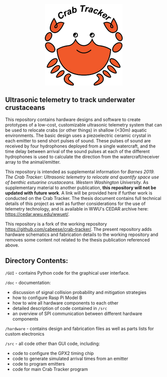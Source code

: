 <p align="center">
<img src="https://github.com/31337H4X0R/crab-tracker/blob/master/doc/PrototypeSetup/graphics/ct-logo.png" alt="drawing" width="250"/>

## Ultrasonic telemetry to track underwater crustaceans
</p>

This repository contains hardware designs and software to create prototypes of a low-cost, customizable ultrasonic telemetry system that can be used to relocate crabs (or other things) in shallow (<30m) aquatic environments. The basic design uses a piezoelectric ceramic crystal in each emitter to send short pulses of sound. These pulses of sound are received by four hydrophones deployed from a single watercraft, and the time delay between arrival of the sound pulses at each of the different hydrophones is used to calculate the direction from the watercraft/receiver array to the animal/emitter.

This repository is intended as supplemental information for *Barnes 2019. The Crab Tracker: Ultrasonic telemetry to relocate and quantify space use of benthic estuarine crustaceans. Western Washington University.* As supplementary material to another publication, **this repository will not be updated with future work**. A link will be provided here if further work is conducted on the Crab Tracker. The thesis document contains full technical details of this project as well as further considerations for the use of telemetry technology, and is available in WWU's CEDAR archive here: https://cedar.wwu.edu/wwuet/.

This repository is a fork of the working repository https://github.com/cabeese/crab-tracker/. The present repository adds hardware schematics and fabrication details to the working repository and removes some content not related to the thesis publication referenced above.

## Directory Contents:
`/GUI` - contains Python code for the graphical user interface.

`/doc` - documentation: 
* discussion of signal collision probability and mitigation strategies
* how to configure Rasp Pi Model B
* how to wire all hardware components to each other
* detailed description of code contained in `/src`
* an overview of SPI communication between different hardware components

`/hardware` - contains design and fabrication files as well as parts lists for custom electronics

`/src` - all code other than GUI code, including:
* code to configure the GPX2 timing chip
* code to generate simulated arrival times from an emitter
* code to program emitters
* code for main Crab Tracker program
